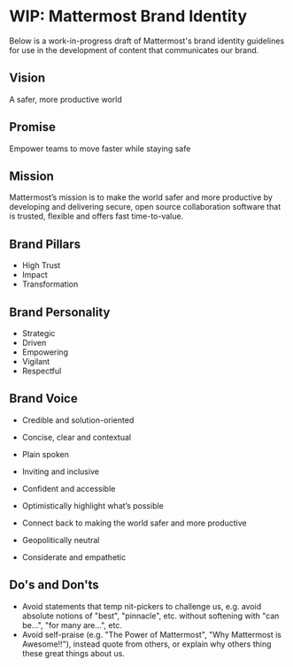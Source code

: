 # WIP: Mattermost Brand Identity 

Below is a work-in-progress draft of Mattermost's brand identity guidelines for use in the development of content that communicates our brand. 

## Vision

A safer, more productive world 

## Promise

Empower teams to move faster while staying safe

## Mission

Mattermost’s mission is to make the world safer and more productive by developing and delivering secure, open source collaboration software that is trusted, flexible and offers fast time-to-value.

## Brand Pillars

- High Trust
- Impact 
- Transformation

## Brand Personality 

- Strategic
- Driven
- Empowering
- Vigilant
- Respectful

## Brand Voice

- Credible and solution-oriented 
- Concise, clear and contextual 
- Plain spoken

- Inviting and inclusive
- Confident and accessible 
- Optimistically highlight what’s possible
 
- Connect back to making the world safer and more productive 
- Geopolitically neutral 
- Considerate and empathetic


## Do's and Don'ts

- Avoid statements that temp nit-pickers to challenge us, e.g. avoid absolute notions of "best", "pinnacle", etc. without softening with "can be...", "for many are...", etc.
- Avoid self-praise (e.g. "The Power of Mattermost", "Why Mattermost is Awesome!!"), instead quote from others, or explain why others thing these great things about us. 
